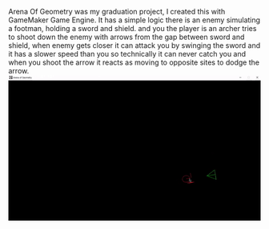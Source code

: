 Arena Of Geometry was my graduation project, I created this with GameMaker Game Engine. It has a simple logic there is an enemy simulating a footman, holding a sword and shield. and you the player is an archer tries to shoot down the enemy with arrows from the gap between sword and shield, when enemy gets closer it can attack you by swinging the sword and it has a slower speed than you so technically it can never catch you and when you shoot the arrow it reacts as moving to opposite sites to dodge the arrow.
![](/demo.gif "demo")
